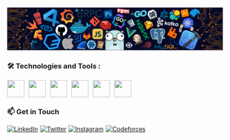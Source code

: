 <p align="center">
  <img src="https://github.com/RudraBhungaliya/RudraBhungaliya/blob/main/banner.png" alt="Profile Banner">
</p>

### 🛠️ Technologies and Tools :
<div style="display: flex; gap: 10px;">
<img src="https://cdn.jsdelivr.net/gh/devicons/devicon/icons/javascript/javascript-original.svg" width="40" height="40"/>
<img src="https://cdn.jsdelivr.net/gh/devicons/devicon/icons/cplusplus/cplusplus-original.svg" width="40" height="40"/>
<img src="https://cdn.jsdelivr.net/gh/devicons/devicon/icons/c/c-original.svg" width="40" height="40"/>
<img src="https://cdn.jsdelivr.net/gh/devicons/devicon/icons/git/git-original.svg" width="40" height="40"/>
<img src="https://cdn.jsdelivr.net/gh/devicons/devicon/icons/css3/css3-original.svg" width="40" height="40"/>
<img src="https://cdn.jsdelivr.net/gh/devicons/devicon/icons/html5/html5-original.svg" width="40" height="40"/>
</div>

### 📫 Get in Touch
<div style="display: flex; gap: 5px;">
<a href="https://www.linkedin.com/in/rudra-b-5a2441237/"><img src="https://cdn.jsdelivr.net/gh/devicons/devicon/icons/linkedin/linkedin-original.svg" alt="LinkedIn" width="40" height="40"/></a>
<a href="https://x.com/metarudra28"><img src="https://raw.githubusercontent.com/rahuldkjain/github-profile-readme-generator/master/src/images/icons/Social/twitter.svg" alt="Twitter" width="40" height="40"/></a>
<a href="https://www.instagram.com/metarudra28"><img src="https://github.com/your-username/your-username/raw/main/images/instagram-logo.png" alt="Instagram" width="40" height="40"/></a>
<a href="https://codeforces.com/profile/metarudra28"><img src="https://github.com/your-username/your-username/raw/main/images/codeforces-logo.png" alt="Codeforces" width="40" height="40"/></a>





